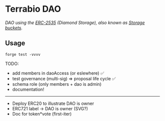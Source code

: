 # Terrabio DAO

_DAO using the [ERC-2535](https://github.com/mudgen/awesome-diamonds) (Diamond Storage), also known as [Storage buckets](https://github.com/dragonfly-xyz/useful-solidity-patterns/tree/main/patterns/explicit-storage-buckets)._

## Usage

```
forge test -vvvv
```


TODO:
- add members in daoAccess (or eslewhere) ✅
- test governance (multi-sig) => proposal life cycle ✅
- schema role (only members + dao is admin)
- documentation!

---

- Deploy ERC20 to illustrate DAO is owner
- ERC721 label -> DAO is owner (SVG?)
- Doc for token*vote (first-iter)

